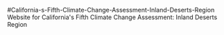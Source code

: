 #California-s-Fifth-Climate-Change-Assessment-Inland-Deserts-Region
Website for California's Fifth Climate Change Assessment: Inland Deserts Region
